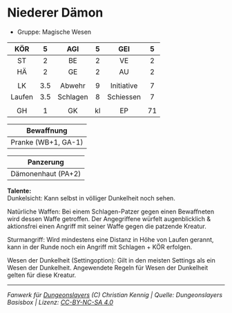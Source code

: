 # Niederer Dämon  
- Gruppe: Magische Wesen  

| KÖR | 5 | AGI | 5 | GEI | 5 |
| :-: | :-: | :-: | :-: | :-: | :-: |
| ST | 2 | BE | 2 | VE | 2 |
| HÄ | 2 | GE | 2 | AU | 2 |
|  |
| LK | 3.5 | Abwehr | 9 | Initiative | 7 |
| Laufen | 3.5 | Schlagen | 8 | Schiessen | 7 |
|  |
| GH | 1 | GK | kl | EP | 71 |

| Bewaffnung |
| --- |
| Pranke (WB+1, GA-1) |


| Panzerung |
| --- |
| Dämonenhaut (PA+2) |


**Talente:**  
Dunkelsicht: Kann selbst in völliger Dunkelheit noch sehen.

Natürliche Waffen: Bei einem Schlagen-Patzer gegen einen Bewaffneten wird dessen Waffe getroffen. Der Angegriffene würfelt augenblicklich & aktionsfrei einen Angriff mit seiner Waffe gegen die patzende Kreatur.

Sturmangriff: Wird mindestens eine Distanz in Höhe von Laufen gerannt, kann in der Runde noch ein Angriff mit Schlagen + KÖR erfolgen.

Wesen der Dunkelheit (Settingoption): Gilt in den meisten Settings als ein Wesen der Dunkelheit. Angewendete Regeln für Wesen der Dunkelheit gelten für diese Kreatur.





___
*Fanwerk für [Dungeonslayers](https://www.dungeonslayers.net/) (C) Christian Kennig | Quelle: Dungeonslayers Basisbox | Lizenz: [CC-BY-NC-SA 4.0](https://creativecommons.org/licenses/by-nc-sa/4.0/deed.de)*